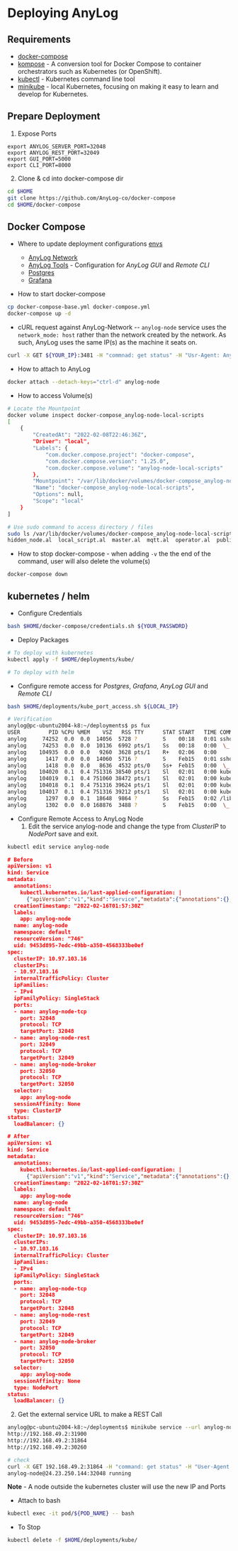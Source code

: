 # Deploying AnyLog 

## Requirements 
* [docker-compose](https://github.com/AnyLog-co/documentation/blob/master/Docker%20Compose%20&%20Kubernetes.md)
* [kompose](https://kompose.io/installation/) - A conversion tool for Docker Compose to container orchestrators such as Kubernetes (or OpenShift).
* [kubectl](https://kubernetes.io/docs/tasks/tools/install-kubectl-linux/) - Kubernetes command line tool
* [minikube](https://minikube.sigs.k8s.io/docs/start/) - local Kubernetes, focusing on making it easy to learn and develop for Kubernetes.

## Prepare Deployment 
1. Expose Ports 
```commandline
export ANYLOG_SERVER_PORT=32048
export ANYLOG_REST_PORT=32049
export GUI_PORT=5000
export CLI_PORT=8000
```

2. Clone & cd into docker-compose dir 
```bash
cd $HOME
git clone https://github.com/AnyLog-co/docker-compose
cd $HOME/docker-compose 
```

## Docker Compose 
* Where to update deployment configurations [envs](docker-compose/envs/)
  * [AnyLog Network](docker-compose/envs/anylog_node.env) 
  * [AnyLog Tools](docker-compose/envs/anylog_tools.env) - Configuration for _AnyLog GUI_ and _Remote CLI_  
  * [Postgres](docker-compose/envs/postgres.env)
  * [Grafana](docker-compose/envs/grafana.env)
  
* How to start docker-compose
```bash
cp docker-compose-base.yml docker-compose.yml 
docker-compose up -d 
```

* cURL request against AnyLog-Network -- `anylog-node` service uses the `network_mode: host` rather than the network created by the network. As such, AnyLog uses the same IP(s) as the machine it seats on. 
```bash
curl -X GET ${YOUR_IP}:3481 -H "commnad: get status" -H "Usr-Agent: AnyLog/1.23"
```

* How to attach to AnyLog
```bash
docker attach --detach-keys="ctrl-d" anylog-node
```

* How to access Volume(s)
```bash
# Locate the Mountpoint 
docker volume inspect docker-compose_anylog-node-local-scripts 
[
    {
        "CreatedAt": "2022-02-08T22:46:36Z",
        "Driver": "local",
        "Labels": {
            "com.docker.compose.project": "docker-compose",
            "com.docker.compose.version": "1.25.0",
            "com.docker.compose.volume": "anylog-node-local-scripts"
        },
        "Mountpoint": "/var/lib/docker/volumes/docker-compose_anylog-node-local-scripts/_data",
        "Name": "docker-compose_anylog-node-local-scripts",
        "Options": null,
        "Scope": "local"
    }
]

# Use sudo command to access directory / files  
sudo ls /var/lib/docker/volumes/docker-compose_anylog-node-local-scripts/_data
hidden_node.al  local_script.al  master.al  mqtt.al  operator.al  publisher.al  query.al  rest_init.al  single_node.al  single_node_publisher.al
```

* How to stop docker-compose - when adding `-v` the the end of the command, user will also delete the volume(s)
```commandline
docker-compose down
```


## kubernetes / helm
* Configure Credentials
```bash
bash $HOME/docker-compose/credentials.sh ${YOUR_PASSWDRD}
```

* Deploy Packages
```bash
# To deploy with kubernetes 
kubectl apply -f $HOME/deployments/kube/

# To deploy with helm 

```

* Configure remote access for _Postgres_, _Grafana_, _AnyLog GUI_ and _Remote CLI_
```bash
bash $HOME/deployments/kube_port_access.sh ${LOCAL_IP}

# Verification
anylog@pc-ubuntu2004-k8:~/deployments$ ps fux 
USER         PID %CPU %MEM    VSZ   RSS TTY      STAT START   TIME COMMAND
anylog     74252  0.0  0.0  14056  5728 ?        S    00:18   0:01 sshd: anylog@pts/1
anylog     74253  0.0  0.0  10136  6992 pts/1    Ss   00:18   0:00  \_ -bash
anylog    104935  0.0  0.0   9260  3628 pts/1    R+   02:06   0:00      \_ ps fux
anylog      1417  0.0  0.0  14060  5716 ?        S    Feb15   0:01 sshd: anylog@pts/0
anylog      1418  0.0  0.0   8636  4532 pts/0    Ss+  Feb15   0:00  \_ -bash
anylog    104020  0.1  0.4 751316 38540 pts/1    Sl   02:01   0:00 kubectl port-forward --address 10.0.0.212 service/anylog-gui 5000:5000
anylog    104019  0.1  0.4 751060 38472 pts/1    Sl   02:01   0:00 kubectl port-forward --address 10.0.0.212 service/remote-cli 8000:8000
anylog    104018  0.1  0.4 751316 39624 pts/1    Sl   02:01   0:00 kubectl port-forward --address 10.0.0.212 service/grafana 3000:3000
anylog    104017  0.1  0.4 751316 39212 pts/1    Sl   02:01   0:00 kubectl port-forward --address 10.0.0.212 service/postgres 5432:5432
anylog      1297  0.0  0.1  18648  9864 ?        Ss   Feb15   0:02 /lib/systemd/systemd --user
anylog      1302  0.0  0.0 168876  3488 ?        S    Feb15   0:00  \_ (sd-pam)
```

* Configure Remote Access to AnyLog Node
  1.  Edit the service anylog-node and change the type from _ClusterIP_ to _NodePort_ save and exit.
```bash
kubectl edit service anylog-node
``` 

```json
# Before
apiVersion: v1
kind: Service
metadata:
  annotations:
    kubectl.kubernetes.io/last-applied-configuration: |
      {"apiVersion":"v1","kind":"Service","metadata":{"annotations":{},"labels":{"app":"anylog-node"},"name":"anylog-node","namespace":"default"},"spec":{"ports":[{"name":"anylog-node-tcp","port":32048},{"name":"anylog-node-rest","port":32049},{"name":"anylog-node-broker","port":32050}],"selector":{"app":"anylog-node"}}}
  creationTimestamp: "2022-02-16T01:57:30Z"
  labels:
    app: anylog-node
  name: anylog-node
  namespace: default
  resourceVersion: "746"
  uid: 9453d895-7edc-49bb-a350-4568333be0ef
spec:
  clusterIP: 10.97.103.16
  clusterIPs:
  - 10.97.103.16
  internalTrafficPolicy: Cluster
  ipFamilies:
  - IPv4
  ipFamilyPolicy: SingleStack
  ports:
  - name: anylog-node-tcp
    port: 32048
    protocol: TCP
    targetPort: 32048
  - name: anylog-node-rest
    port: 32049
    protocol: TCP
    targetPort: 32049
  - name: anylog-node-broker
    port: 32050
    protocol: TCP
    targetPort: 32050
  selector:
    app: anylog-node
  sessionAffinity: None
  type: ClusterIP
status:
  loadBalancer: {}

# After 
apiVersion: v1
kind: Service
metadata:
  annotations:
    kubectl.kubernetes.io/last-applied-configuration: |
      {"apiVersion":"v1","kind":"Service","metadata":{"annotations":{},"labels":{"app":"anylog-node"},"name":"anylog-node","namespace":"default"},"spec":{"ports":[{"name":"anylog-node-tcp","port":32048},{"name":"anylog-node-rest","port":32049},{"name":"anylog-node-broker","port":32050}],"selector":{"app":"anylog-node"}}}
  creationTimestamp: "2022-02-16T01:57:30Z"
  labels:
    app: anylog-node
  name: anylog-node
  namespace: default
  resourceVersion: "746"
  uid: 9453d895-7edc-49bb-a350-4568333be0ef
spec:
  clusterIP: 10.97.103.16
  clusterIPs:
  - 10.97.103.16
  internalTrafficPolicy: Cluster
  ipFamilies:
  - IPv4
  ipFamilyPolicy: SingleStack
  ports:
  - name: anylog-node-tcp
    port: 32048
    protocol: TCP
    targetPort: 32048
  - name: anylog-node-rest
    port: 32049
    protocol: TCP
    targetPort: 32049
  - name: anylog-node-broker
    port: 32050
    protocol: TCP
    targetPort: 32050
  selector:
    app: anylog-node
  sessionAffinity: None
  type: NodePort
status:
  loadBalancer: {}
```

  2. Get the external service URL to make a REST Call
```bash
anylog@pc-ubuntu2004-k8:~/deployments$ minikube service --url anylog-node
http://192.168.49.2:31900
http://192.168.49.2:31864
http://192.168.49.2:30260

# check 
curl -X GET 192.168.49.2:31864 -H "command: get status" -H "User-Agent: AnyLog/1.23"  -w "\n"
anylog-node@24.23.250.144:32048 running
```
**Note** - A node outside the kubernetes cluster will use the new IP and Ports

* Attach to bash 
```bash
kubectl exec -it pod/${POD_NAME} -- bash
```

* To Stop
```bash
kubectl delete -f $HOME/deployments/kube/
```